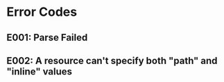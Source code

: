 # Error Codes


## E001: Parse Failed
<a name="E001"></a>


## E002: A resource can't specify both "path" and "inline" values
<a name="E002"></a>
